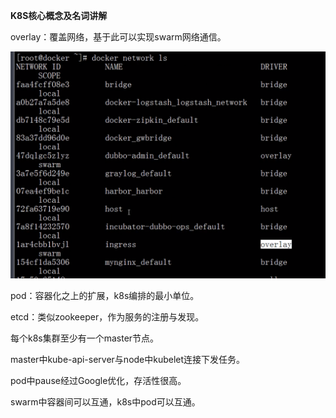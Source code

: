 **K8S核心概念及名词讲解**



overlay：覆盖网络，基于此可以实现swarm网络通信。

![](swarm网络.png)



pod：容器化之上的扩展，k8s编排的最小单位。

etcd：类似zookeeper，作为服务的注册与发现。

每个k8s集群至少有一个master节点。

master中kube-api-server与node中kubelet连接下发任务。

pod中pause经过Google优化，存活性很高。

swarm中容器间可以互通，k8s中pod可以互通。


